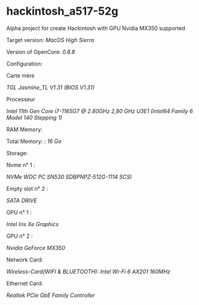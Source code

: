 # hackintosh_a517-52g
Alpha project for create Hackintosh with GPU Nvidia MX350 supported 

Target version: *MacOS High Sierra*

Version of OpenCore: *0.8.8*

Configuration: 

 Carte mère

*TGL Jasmine_TL V1.31 (BIOS V1.31)*

 Processeur

*Intel 11th Gen Core i7-1165G7 @ 2.80GHz 2,80 GHz U3E1 (Intel64 Family 6 Model 140 Stepping 1)*

 RAM Memory:

Total Memory: : *16 Go*

Storage:

Nvme n° 1 : 

*NVMe WDC PC SN530 SDBPNPZ-512G-1114 SCSI*

Empty slot n° 2 : 

*SATA DRIVE*


GPU n° 1 : 

*Intel Iris Xe Graphics*

GPU n° 2 : 

*Nvidia GeForce MX350*

 Network Card:

*Wireless-Card(WIFI & BLUETOOTH): Intel Wi-Fi 6 AX201 160MHz*

Ethernet Card:

*Realtek PCIe GbE Family Controller*